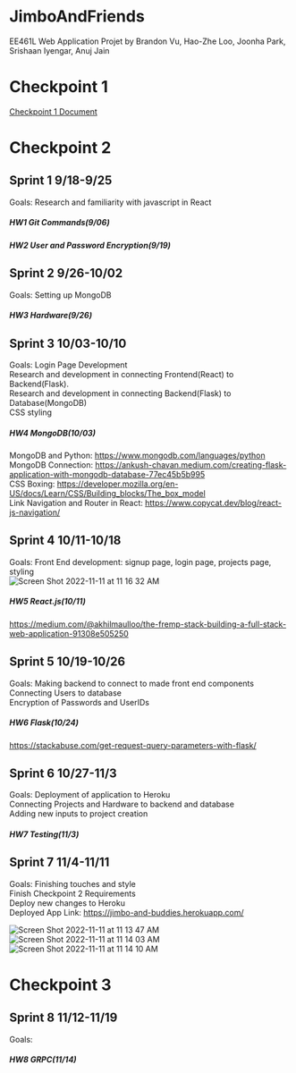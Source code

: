 # JimboAndFriends
EE461L Web Application Projet by Brandon Vu, Hao-Zhe Loo, Joonha Park, Srishaan Iyengar, Anuj Jain



# Checkpoint 1
[Checkpoint 1 Document](https://docs.google.com/document/d/13tEbrVV1XnsT6WM8rLi5gIoCUGzmAdGeV9bU5C600cM/edit?usp=sharing)



# Checkpoint 2 
## Sprint 1 9/18-9/25
Goals:
Research and familiarity with javascript in React
##### HW1 Git Commands(9/06)
##### HW2 User and Password Encryption(9/19)


## Sprint 2 9/26-10/02
Goals:
Setting up MongoDB
##### HW3 Hardware(9/26)


## Sprint 3 10/03-10/10
Goals:
Login Page Development <br />
Research and development in connecting Frontend(React) to Backend(Flask). <br />
Research and development in connecting Backend(Flask) to Database(MongoDB) <br />
CSS styling <br />
##### HW4 MongoDB(10/03)

MongoDB and Python: https://www.mongodb.com/languages/python <br />
MongoDB Connection: https://ankush-chavan.medium.com/creating-flask-application-with-mongodb-database-77ec45b5b995 <br />
CSS Boxing: https://developer.mozilla.org/en-US/docs/Learn/CSS/Building_blocks/The_box_model <br />
Link Navigation and Router in React: https://www.copycat.dev/blog/react-js-navigation/ <br />


## Sprint 4 10/11-10/18
Goals:
Front End development: signup page, login page, projects page, styling <br />
![Screen Shot 2022-11-11 at 11 16 32 AM](https://user-images.githubusercontent.com/61858661/201394357-38d8fc08-6d60-4960-856f-243c93e23688.png)
##### HW5 React.js(10/11)
https://medium.com/@akhilmaulloo/the-fremp-stack-building-a-full-stack-web-application-91308e505250


## Sprint 5 10/19-10/26
Goals:
Making backend to connect to made front end components <br />
Connecting Users to database <br />
Encryption of Passwords and UserIDs <br />
##### HW6 Flask(10/24)
https://stackabuse.com/get-request-query-parameters-with-flask/


## Sprint 6 10/27-11/3
Goals:
Deployment of application to Heroku <br />
Connecting Projects and Hardware to backend and database <br />
Adding new inputs to project creation <br />
##### HW7 Testing(11/3)


## Sprint 7 11/4-11/11
Goals:
Finishing touches and style <br />
Finish Checkpoint 2 Requirements <br />
Deploy new changes to Heroku <br />
Deployed App Link: https://jimbo-and-buddies.herokuapp.com/  <br />

![Screen Shot 2022-11-11 at 11 13 47 AM](https://user-images.githubusercontent.com/61858661/201393906-95a1cb0a-3bb1-4b16-94c1-65d41b9c631d.png)
![Screen Shot 2022-11-11 at 11 14 03 AM](https://user-images.githubusercontent.com/61858661/201393917-d0083928-3f8d-4108-92b7-d22d84739316.png)
![Screen Shot 2022-11-11 at 11 14 10 AM](https://user-images.githubusercontent.com/61858661/201393925-4f2685df-0f60-4779-a6aa-320be6c2f9a4.png)



# Checkpoint 3
## Sprint 8 11/12-11/19
Goals:
##### HW8 GRPC(11/14)


